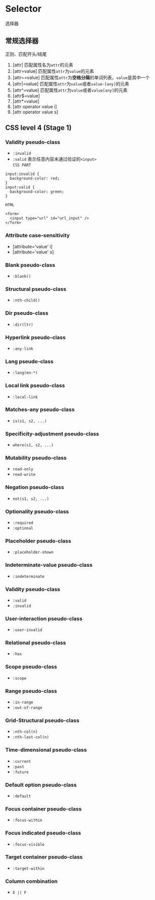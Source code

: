 # Selector
选择器
## 常规选择器
正则、匹配开头/结尾
1. [attr]
匹配属性名为`attr`的元素
2. [attr=value]
匹配属性`attr`为`value`的元素
3. [attr~=value]
匹配属性`attr`为**空格分隔**的单词列表，`value`是其中一个
4. [attr|=value]
匹配属性`attr`为`value`或者`value-[any]`的元素
5. [attr^=value]
匹配属性`attr`为`value`或者`value[any]`的元素
6. [attr$=value]
7. [attr*=value]
8. [attr operator value i]
9. [attr operator value s]
## CSS level 4 (Stage 1)
### Validity pseudo-class
+ `:invalid`
+ `:valid`
表示任意内容未通过验证的`<input>`   
`CSS PART`
```
input:invalid {
  background-color: red;
}
input:valid {
  background-color: green;
}
```
`HTML`
```
<form>
  <input type="url" id="url_input" />
</form>
```

### Attribute case-sensitivity
+ [attribute='value' i]
+ [attribute='value' s]

### Blank pseudo-class
+ `:blank()`

### Structural pseudo-class
+ `:nth-child()`

### Dir pseudo-class
+ `:dir(ltr)`

### Hyperlink pseudo-class
+ `:any-link`

### Lang pseudo-class
+ `:lang(en-*)`

### Local link pseudo-class
+ `:local-link`

### Matches-any pseudo-class
+ `is(s1, s2, ...)`

### Specificity-adjustment pseudo-class
+ `where(s1, s2, ...)`

### Mutability pseudo-class
+ `read-only`
+ `read-write`

### Negation pseudo-class
+ `not(s1, s2, ...)`

### Optionality pseudo-class
+ `:required`
+ `:optional`

### Placeholder pseudo-class
+ `:placeholder-shown`

### Indeterminate-value pseudo-class
+ `:indeterminate`

### Validity pseudo-class
+ `:valid`
+ `:invalid`

### User-interaction pseudo-class
+ `:user-invalid`

### Relational pseudo-class
+ `:has`

### Scope pseudo-class
+ `:scope`

### Range pseudo-class
+ `:in-range`
+ `:out-of-range`

### Grid-Structural pseudo-class
+ `:nth-col(n)`
+ `:nth-last-col(n)`

### Time-dimensional pseudo-class
+ `:current`
+ `:past`
+ `:future`

### Default option pseudo-class
+ `:default`

### Focus container pseudo-class
+ `:focus-within`

### Focus indicated pseudo-class
+ `:focus-visible`

### Target container pseudo-class
+ `:target-within`

### Column combination
+ `E || F`